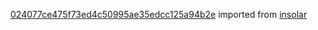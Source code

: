 [024077ce475f73ed4c50995ae35edcc125a94b2e](https://github.com/insolar/insolar/commit/024077ce475f73ed4c50995ae35edcc125a94b2e) imported from [insolar](https://github.com/insolar/insolar)
